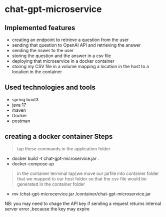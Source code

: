# chat-gpt-microservice


## Implemented features
* creating an endpoint to retrieve a question from the user 
* sending that question to OpenAI API and retrieving the answer
* sending the nswer to the user 
* storing the question and the answer in a csv file
* deploying that microservice in a docker container 
* storing my CSV file in a volume mapping a location in the host to a location in the container 

## Used technologies and tools 

- spring boot3
- java 17
- maven
- Docker
- postman


## creating a docker container Steps

> tap these commands in the application folder 

* docker build -t chat-gpt-microservice.jar .
* docker-compose up
> in the container terminal tap(we move our jarfile into container folder that we mapped to our host folder so that the csv file would be generated in the container  folder 
* mv /chat-gpt-microcervice.jar /container/chat-gpt-microservice.jar

 NB: you may need to chage the API key if sending a request returns internal server error ,because the key may expire 






